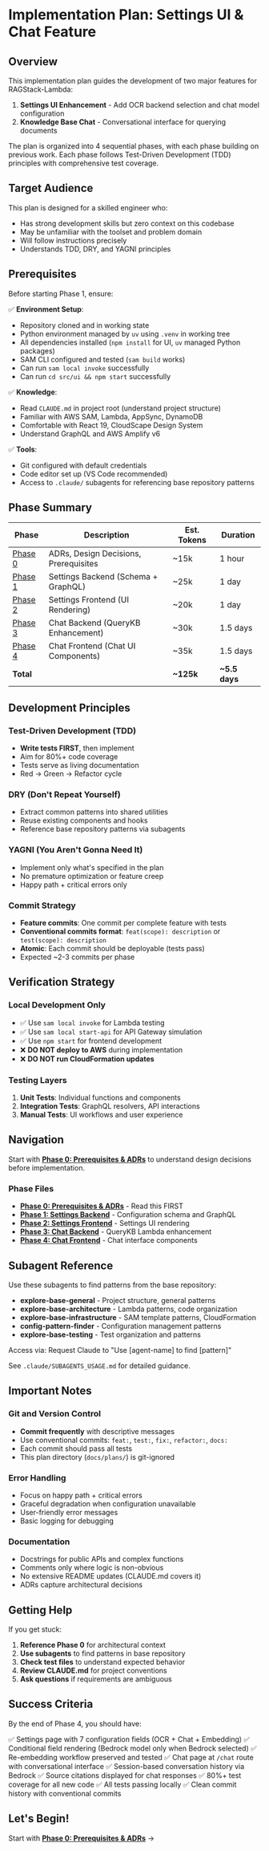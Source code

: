 # Implementation Plan: Settings UI & Chat Feature

## Overview

This implementation plan guides the development of two major features for RAGStack-Lambda:

1. **Settings UI Enhancement** - Add OCR backend selection and chat model configuration
2. **Knowledge Base Chat** - Conversational interface for querying documents

The plan is organized into 4 sequential phases, with each phase building on previous work. Each phase follows Test-Driven Development (TDD) principles with comprehensive test coverage.

## Target Audience

This plan is designed for a skilled engineer who:
- Has strong development skills but zero context on this codebase
- May be unfamiliar with the toolset and problem domain
- Will follow instructions precisely
- Understands TDD, DRY, and YAGNI principles

## Prerequisites

Before starting Phase 1, ensure:

✅ **Environment Setup**:
- Repository cloned and in working state
- Python environment managed by `uv` using `.venv` in working tree
- All dependencies installed (`npm install` for UI, `uv` managed Python packages)
- SAM CLI configured and tested (`sam build` works)
- Can run `sam local invoke` successfully
- Can run `cd src/ui && npm start` successfully

✅ **Knowledge**:
- Read `CLAUDE.md` in project root (understand project structure)
- Familiar with AWS SAM, Lambda, AppSync, DynamoDB
- Comfortable with React 19, CloudScape Design System
- Understand GraphQL and AWS Amplify v6

✅ **Tools**:
- Git configured with default credentials
- Code editor set up (VS Code recommended)
- Access to `.claude/` subagents for referencing base repository patterns

## Phase Summary

| Phase | Description | Est. Tokens | Duration |
|-------|-------------|-------------|----------|
| [Phase 0](Phase-0.md) | ADRs, Design Decisions, Prerequisites | ~15k | 1 hour |
| [Phase 1](Phase-1.md) | Settings Backend (Schema + GraphQL) | ~25k | 1 day |
| [Phase 2](Phase-2.md) | Settings Frontend (UI Rendering) | ~20k | 1 day |
| [Phase 3](Phase-3.md) | Chat Backend (QueryKB Enhancement) | ~30k | 1.5 days |
| [Phase 4](Phase-4.md) | Chat Frontend (Chat UI Components) | ~35k | 1.5 days |
| **Total** | | **~125k** | **~5.5 days** |

## Development Principles

### Test-Driven Development (TDD)
- **Write tests FIRST**, then implement
- Aim for 80%+ code coverage
- Tests serve as living documentation
- Red → Green → Refactor cycle

### DRY (Don't Repeat Yourself)
- Extract common patterns into shared utilities
- Reuse existing components and hooks
- Reference base repository patterns via subagents

### YAGNI (You Aren't Gonna Need It)
- Implement only what's specified in the plan
- No premature optimization or feature creep
- Happy path + critical errors only

### Commit Strategy
- **Feature commits**: One commit per complete feature with tests
- **Conventional commits format**: `feat(scope): description` or `test(scope): description`
- **Atomic**: Each commit should be deployable (tests pass)
- Expected ~2-3 commits per phase

## Verification Strategy

### Local Development Only
- ✅ Use `sam local invoke` for Lambda testing
- ✅ Use `sam local start-api` for API Gateway simulation
- ✅ Use `npm start` for frontend development
- ❌ **DO NOT deploy to AWS** during implementation
- ❌ **DO NOT run CloudFormation updates**

### Testing Layers
1. **Unit Tests**: Individual functions and components
2. **Integration Tests**: GraphQL resolvers, API interactions
3. **Manual Tests**: UI workflows and user experience

## Navigation

Start with **[Phase 0: Prerequisites & ADRs](Phase-0.md)** to understand design decisions before implementation.

### Phase Files
- **[Phase 0: Prerequisites & ADRs](Phase-0.md)** - Read this FIRST
- **[Phase 1: Settings Backend](Phase-1.md)** - Configuration schema and GraphQL
- **[Phase 2: Settings Frontend](Phase-2.md)** - Settings UI rendering
- **[Phase 3: Chat Backend](Phase-3.md)** - QueryKB Lambda enhancement
- **[Phase 4: Chat Frontend](Phase-4.md)** - Chat interface components

## Subagent Reference

Use these subagents to find patterns from the base repository:

- **explore-base-general** - Project structure, general patterns
- **explore-base-architecture** - Lambda patterns, code organization
- **explore-base-infrastructure** - SAM template patterns, CloudFormation
- **config-pattern-finder** - Configuration management patterns
- **explore-base-testing** - Test organization and patterns

Access via: Request Claude to "Use [agent-name] to find [pattern]"

See `.claude/SUBAGENTS_USAGE.md` for detailed guidance.

## Important Notes

### Git and Version Control
- **Commit frequently** with descriptive messages
- Use conventional commits: `feat:`, `test:`, `fix:`, `refactor:`, `docs:`
- Each commit should pass all tests
- This plan directory (`docs/plans/`) is git-ignored

### Error Handling
- Focus on happy path + critical errors
- Graceful degradation when configuration unavailable
- User-friendly error messages
- Basic logging for debugging

### Documentation
- Docstrings for public APIs and complex functions
- Comments only where logic is non-obvious
- No extensive README updates (CLAUDE.md covers it)
- ADRs capture architectural decisions

## Getting Help

If you get stuck:

1. **Reference Phase 0** for architectural context
2. **Use subagents** to find patterns in base repository
3. **Check test files** to understand expected behavior
4. **Review CLAUDE.md** for project conventions
5. **Ask questions** if requirements are ambiguous

## Success Criteria

By the end of Phase 4, you should have:

✅ Settings page with 7 configuration fields (OCR + Chat + Embedding)
✅ Conditional field rendering (Bedrock model only when Bedrock selected)
✅ Re-embedding workflow preserved and tested
✅ Chat page at `/chat` route with conversational interface
✅ Session-based conversation history via Bedrock
✅ Source citations displayed for chat responses
✅ 80%+ test coverage for all new code
✅ All tests passing locally
✅ Clean commit history with conventional commits

## Let's Begin!

Start with **[Phase 0: Prerequisites & ADRs](Phase-0.md)** →
